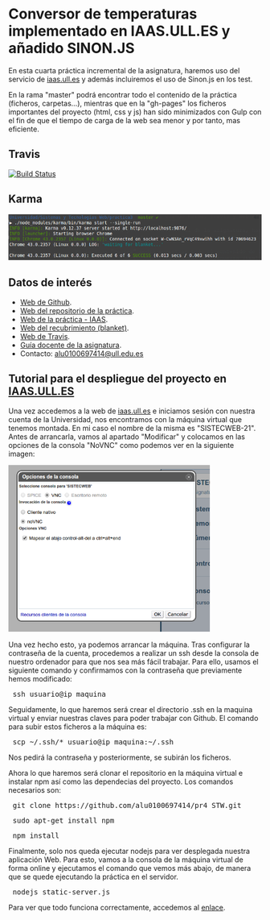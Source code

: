 # Conversor de temperaturas implementado en IAAS.ULL.ES y añadido SINON.JS

En esta cuarta práctica incremental de la asignatura, haremos uso del servicio de [iaas.ull.es](http://iaas.ull.es/ovirt-engine/) y además incluiremos el uso de Sinon.js en los test.

En la rama "master" podrá encontrar todo el contenido de la práctica (ficheros, carpetas...), mientras que en la "gh-pages" los ficheros importantes del proyecto (html, css y js) han sido minimizados con Gulp con el fin de que el tiempo de carga de la web sea menor y por tanto, mas eficiente.

## Travis

[![Build Status](https://travis-ci.org/alu0100697414/pr3_STW.svg?branch=master)](https://travis-ci.org/alu0100697414/pr3_STW)

## Karma

![Karma](img/karma.png)

## Datos de interés

- [Web de Github](http://alu0100697414.github.io/).
- [Web del repositorio de la práctica](https://github.com/alu0100697414/pr4_STW/tree/master).
- [Web de la práctica - IAAS](http://10.6.128.79:8080/index.html).
- [Web del recubrimiento (blanket)](http://10.6.128.79:8080/test/test_blanket.html).
- [Web de Travis](https://travis-ci.org/alu0100697414/pr4_STW).
- [Guía docente de la asignatura](http://eguia.ull.es/etsii/query.php?codigo=139264512).
- Contacto: alu0100697414@ull.edu.es

## Tutorial para el despliegue del proyecto en [IAAS.ULL.ES](http://iaas.ull.es/ovirt-engine/)

Una vez accedemos a la web de [iaas.ull.es](http://iaas.ull.es/ovirt-engine/) e iniciamos sesión con nuestra cuenta de la Universidad, nos encontramos con la máquina virtual que tenemos montada. En mi caso el nombre de la misma es "SISTECWEB-21". Antes de arrancarla, vamos al apartado "Modificar" y colocamos en las opciones de la consola "NoVNC" como podemos ver en la siguiente imagen:

![NoVNC](img/1.png)

Una vez hecho esto, ya podemos arrancar la máquina. Tras configurar la contraseña de la cuenta, procedemos a realizar un ssh desde la consola de nuestro ordenador para que nos sea más fácil trabajar. Para ello, usamos el siguiente comando y confirmamos con la contraseña que previamente hemos modificado:

<pre> ssh usuario@ip_maquina </pre>

Seguidamente, lo que haremos será crear el directorio .ssh en la maquina virtual y enviar nuestras claves para poder trabajar con Github. El comando para subir estos ficheros a la máquina es:

<pre> scp ~/.ssh/* usuario@ip_maquina:~/.ssh </pre>

Nos pedirá la contraseña y posteriormente, se subirán los ficheros.

Ahora lo que haremos será clonar el repositorio en la máquina virtual e instalar npm así como las dependecias del proyecto. Los comandos necesarios son:

<pre> git clone https://github.com/alu0100697414/pr4_STW.git </pre>
<pre> sudo apt-get install npm </pre>
<pre> npm install </pre>

Finalmente, solo nos queda ejecutar nodejs para ver desplegada nuestra aplicación Web. Para esto, vamos a la consola de la máquina virtual de forma online y ejecutamos el comando que vemos más abajo, de manera que se quede ejecutando la práctica en el servidor.

<pre> nodejs static-server.js </pre>

Para ver que todo funciona correctamente, accedemos al [enlace](http://10.6.128.79:8080/index.html).
